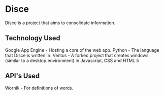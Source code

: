 Disce
==============

Disce is a project that aims to consolidate information.

Technology Used
--------------
Google App Engine - Hosting a core of the web app.
Python - The language that Disce is written in.
Ventus - A forked project that creates windows (similar to a desktop environment) in Javascript, CSS and HTML 5


API's Used
--------------
Wornik - For definitions of words.